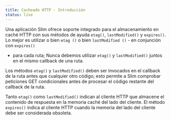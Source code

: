 ```yaml
---
title: Cacheado HTTP - Introducción
status: live
---
```

Una aplicación Slim ofrece soporte integrado para el almacenamiento en caché HTTP 
con sus métodos de ayuda `etag()`, `lastModified()` y `expires()`. Lo mejor es 
utilizar o bien `etag ()` o bien `lastModified ()` - en conjunción con `expires()` 
- para cada ruta; Nunca debemos utilizar `etag()` y `lastModified()` juntos en el 
mismo callback de una ruta.

Los métodos `etag()` y `lastModified()` deben ser invocados en el callback de la 
ruta antes que cualquier otro código; esto permite a Slim comprobar peticiones GET 
condicionales antes de procesar el código restante del callback de la ruta.

Tanto `etag()` como `lastModified()` indican al cliente HTTP que almacene el 
contenido de respuesta en la memoria caché del lado del cliente.
El método `expires()` indica al cliente HTTP cuando la memoria del lado del 
cliente debe ser considerada obsoleta.
